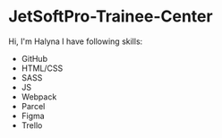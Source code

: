 # JetSoftPro-Trainee-Center
Hi, I'm Halyna
I have following skills:
- GitHub
- HTML/CSS
- SASS 
- JS
- Webpack
- Parcel
- Figma
- Trello
